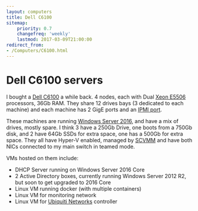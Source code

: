 ```yaml
---
layout: computers
title: Dell C6100
sitemap:
    priority: 0.7
    changefreq: 'weekly'
    lastmod: 2017-03-09T21:00:00
redirect_from:
- /Computers/C6100.html
---
```

# Dell C6100 servers

I bought a [Dell C6100][2] a while back. 4 nodes, each with Dual [Xeon E5506][1] processors, 36Gb RAM. They share 12 drives bays (3 dedicated to each machine) and each machine has 2 GigE ports and an [IPMI port][3].

These machines are running [Windows Server 2016][5], and have a mix of drives, mostly spare. I think 3 have a 250Gb Drive, one boots from a 750Gb disk, and 2 have 64Gb SSDs for extra space, one has a 500Gb for extra space. They all have Hyper-V enabled, managed by [SCVMM][4] and have both NICs connected to my main switch in teamed mode.

VMs hosted on them include:

* DHCP Server running on Windows Server 2016 Core
* 2 Active Directory boxes, currently running Windows Server 2012 R2, but soon to get upgraded to 2016 Core
* Linux VM running docker (with multiple containers)
* Linux VM for monitoring network
* Linux VM for [Ubiquiti Networks][6] controller

[1]:http://ark.intel.com/products/37096/Intel-Xeon-Processor-E5506-4M-Cache-2_13-GHz-4_80-GTs-Intel-QPI
[2]:http://www.dell.com/ie/business/p/poweredge-c6100/pd
[3]:https://en.wikipedia.org/wiki/Intelligent_Platform_Management_Interface
[5]:https://www.microsoft.com/en-us/cloud-platform/windows-server
[4]:https://technet.microsoft.com/en-us/library/gg610610%28v=sc.12%29.aspx?f=255&MSPPError=-2147217396
[6]:http://www.ubnt.com
